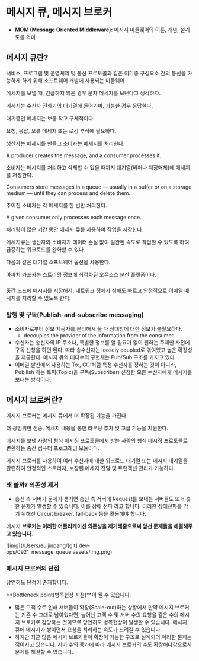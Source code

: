 # 메시지 큐, 메시지 브로커

- **MOM (Message Oriented Middleware):** 메시지 미들웨어의 이론, 개념, 설계도를 의미



## 메시지 큐란?

서비스, 프로그램 및 운영체제 및 통신 프로토콜과 같은 이기종 구성요소 간의 통신을 가능하게 하기 위해 소프트웨어 개발에 사용되는 미들웨어



메세지를 보낼 때, 긴급하지 않은 경우 문자 메세지를 보낸다고 생각하자.

메세지는 수신자 전화기의 대기열에 들어가며, 가능한 경우 응답한다.



대기중인 메세지는 보통 작고 구체적이다.

요청, 응답, 오류 메세지 또는 로깅 추적에 필요하다.

생산자는 메세지를 만들고 소비자는 메세지를 처리한다.

A producer creates the message, and a consumer processes it.



소비자는 메시지를 처리하고 삭제할 수 있을 때까지 대기열(버퍼나 저장매체)에 메세지를 저장한다.

Consumers store messages in a queue — usually in a buffer or on a storage medium — until they can process and delete them.



주어진 소비자는 각 메세지를 한 번만 처리한다. 

A given consumer only processes each message once. 



처리량이 많은 기간 동안 메세지 큐를 사용하여 작업을 저장한다. 

메세지큐는 생산자와 소비자가 데이터 손실 없이 일관된 속도로 작업할 수 있도록 하여 급증하는 워크로드를 완화할 수 있다.



다음과 같은 대기열 소프트웨어 옵션을 사용한다.

아파치 카프카는 스트리밍 정보에 최적화된 오픈소스 분산 플랫폼이다.

### 

중간 노드에 메시지를 저장해서, 네트워크 정체가 심해도 빠르고 안정적으로 이메일 메시지를 처리할 수 있도록 한다. 



### 발행 및 구독(**Publish-and-subscribe** **messaging**)

- 소비자로부터 정보 제공자를 분리해서 둘 다 상대방에 대한 정보가 불필요하다. 
  - decouples the provider of the information from the consumer.
- 수신자는 송신자의 IP 주소나, 특별한 정보를 알 필요가 없이 원하는 주제만 사전에 구독 신청을 하면 된다. 따라 송수신자는 loosely coupled로 엮여있고 높은 확장성을 제공한다. 메시지 큐의 대다수의 구현체는 Pub/Sub 구조를 가지고 있다.
- 이메일 발신에서 사용하는  To:, CC:처럼 특정 수신자를 정하는 것이 아니라, Publlish 하는 토픽(Topic)을 구독(Subscriber) 신청한 모든 수신자에게 메시지를 보내는 방식이다. 



## 메시지 브로커란?

메시지 브로커는 메시지 큐에서 더 확장된 기능을 가진다.

더 광범위한 전송, 메세지 내용을 통한 라우팅 추가 및 고급 기능을 지원한다.

메세지를 보낸 사람의 형식 메시징 프로토콜에서 받는 사람의 형식 메시징 프로토콜로 변환하는 중간 컴퓨터 프로그래밍 모듈이다.

메시지 브로커를 사용하여 여러 수신자에 대한 워크로드 대기열 또는 메시지 대기열을 관련하여 안정적인 스토리지, 보장된 메세지 전달 및 트랜젝션 관리가 가능하다.



### 왜 쓸까? 의존성 제거

- 송신 측 서버가 문제가 생기면 송신 측 서버에 Request를 보내는 서버들도 또 비슷한 문제가 발생할 수 있습니다. 이를 장애 전파 라고 합니다. 이러한 장애전파를 막기 위해선 Circuit breaker, fall-back 등을 활용해야 합니다.

메시지 **브로커는 이러한 어플리케이션 의존성을 제거해줌으로써 앞선 문제들을 해결해주고 있습니다.**



![img](/Users/euijinpang/[git] dev-ops/0921_message_queue.assets/img.png)





### **메시지 브로커의 단점**

당연히도 단점이 존재합니다.

 

**Bottleneck point(병목현상 지점)**이 될 수 있습니다.

- 많은 고객 수로 인해 서버들이 확장(Scale-out)하는 상황에서 만약 메시지 브로커는 기존 수 그대로 남아있다면, 늘어난 고객 수 및 서버 수의 요청을 같은 수의 메시지 브로커로 감당하는 것이므로 당연히도 병목현상이 발생할 수 있습니다. 메시지 큐에 메시지가 쌓이면서 요청을 처리하는 속도가 느려질 수 있습니다.
- 하지만 최근 많은 메시지 브로커들이 확장이 가능한 구조로 설계되어 이러한 문제는 적어지고 있습니다. 서버 수의 증가에 따라 메시지 브로커의 수도 확장해나감으로서 문제를 해결할 수 있습니다.

